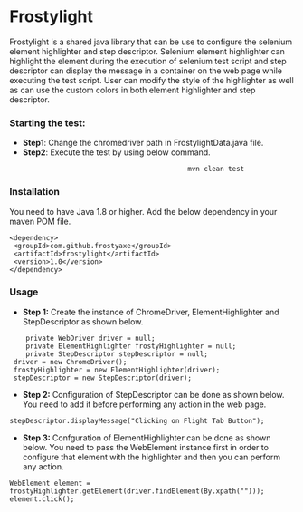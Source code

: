 # Frostylight
Frostylight is a shared java library that can be use to configure the selenium element highlighter and step descriptor. Selenium element highlighter can highlight the element during the execution of selenium test script and step descriptor can display the message in a container on the web page while executing the test script. User can modify the style of the highlighter as well as can use the custom colors in both element highlighter and step descriptor.

### Starting the test:
 * **Step1**: Change the chromedriver path in FrostylightData.java file.
 * **Step2**: Execute the test by using below command.
 ```
                                             mvn clean test
 ```

### Installation
You need to have Java 1.8 or higher. Add the below dependency in your maven POM file.
```
<dependency>
 <groupId>com.github.frostyaxe</groupId>
 <artifactId>frostylight</artifactId>
 <version>1.0</version>
</dependency>
```

### Usage
* **Step 1:** Create the instance of ChromeDriver, ElementHighlighter and StepDescriptor as shown below.
```
	private WebDriver driver = null;							
	private ElementHighlighter frostyHighlighter = null;
	private StepDescriptor stepDescriptor = null;		
 driver = new ChromeDriver();
 frostyHighlighter = new ElementHighlighter(driver);
 stepDescriptor = new StepDescriptor(driver);
 ```
 
 * **Step 2:** Configuration of StepDescriptor can be done as shown below. You need to add it before performing any action in the web page.
 ```
 stepDescriptor.displayMessage("Clicking on Flight Tab Button");
 ```
 
 
 * **Step 3:** Confguration of ElementHighlighter can be done as shown below. You need to pass the WebElement instance first in order to configure that element with the highlighter and then you can perform any action.
 ```
 WebElement element = frostyHighlighter.getElement(driver.findElement(By.xpath("")));
 element.click();
 ```
 
 
